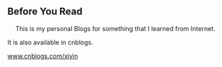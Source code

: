 ## Before You Read
&emsp; This is my personal Blogs for something that I learned from Internet.

It is also available in cnblogs.

www.cnblogs.com/xiyin

